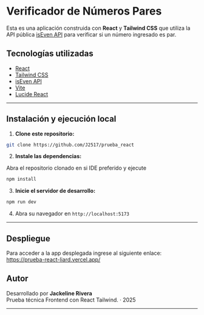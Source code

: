 # Verificador de Números Pares

Esta es una aplicación construida con **React** y **Tailwind CSS** que utiliza la API pública [isEven API](https://api.isevenapi.xyz) para verificar si un número ingresado es par.


## Tecnologías utilizadas

- [React](https://reactjs.org/)
- [Tailwind CSS](https://tailwindcss.com/)
- [isEven API](https://api.isevenapi.xyz/)
- [Vite](https://vitejs.dev/)
- [Lucide React](https://lucide.dev/)

---

## Instalación y ejecución local

1. **Clone este repositorio:**

```bash
git clone https://github.com/J2517/prueba_react
```

2. **Instale las dependencias:**

Abra el repositorio clonado en si IDE preferido y ejecute

```bash
npm install
```

3. **Inicie el servidor de desarrollo:**

```bash
npm run dev
```

4. Abra su navegador en `http://localhost:5173`

---
## Despliegue

Para acceder a la app desplegada ingrese al siguiente enlace: https://prueba-react-liard.vercel.app/
## Autor

Desarrollado por **Jackeline Rivera**  
Prueba técnica Frontend con React Tailwind. · 2025

---
